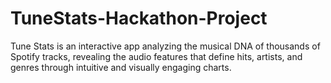 # TuneStats-Hackathon-Project
Tune Stats is an interactive app analyzing the musical DNA of thousands of Spotify tracks, revealing the audio features that define hits, artists, and genres through intuitive and visually engaging charts.

